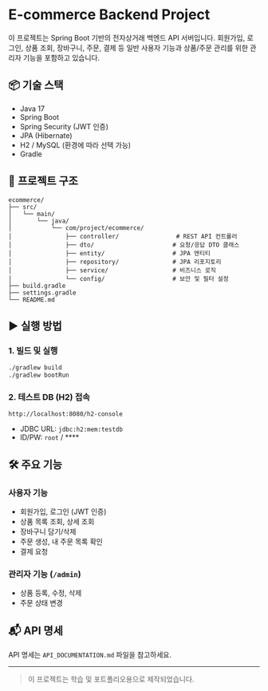 # E-commerce Backend Project

이 프로젝트는 Spring Boot 기반의 전자상거래 백엔드 API 서버입니다. 회원가입, 로그인, 상품 조회, 장바구니, 주문, 결제 등 일반 사용자 기능과 상품/주문 관리를 위한 관리자 기능을 포함하고 있습니다.

## 📦 기술 스택

* Java 17
* Spring Boot
* Spring Security (JWT 인증)
* JPA (Hibernate)
* H2 / MySQL (환경에 따라 선택 가능)
* Gradle

## 📁 프로젝트 구조

```
ecommerce/
├── src/
│   └── main/
│       └── java/
│           └── com/project/ecommerce/
│               ├── controller/                # REST API 컨트롤러
│               ├── dto/                      # 요청/응답 DTO 클래스
│               ├── entity/                   # JPA 엔티티
│               ├── repository/               # JPA 리포지토리
│               ├── service/                  # 비즈니스 로직
│               └── config/                   # 보안 및 필터 설정
├── build.gradle
├── settings.gradle
└── README.md
```

## ▶️ 실행 방법

### 1. 빌드 및 실행

```bash
./gradlew build
./gradlew bootRun
```

### 2. 테스트 DB (H2) 접속

`http://localhost:8080/h2-console`

* JDBC URL: `jdbc:h2:mem:testdb`
* ID/PW: `root` / ****

## 🛠 주요 기능

### 사용자 기능

* 회원가입, 로그인 (JWT 인증)
* 상품 목록 조회, 상세 조회
* 장바구니 담기/삭제
* 주문 생성, 내 주문 목록 확인
* 결제 요청

### 관리자 기능 (`/admin`)

* 상품 등록, 수정, 삭제
* 주문 상태 변경

## 📬 API 명세

API 명세는 `API_DOCUMENTATION.md` 파일을 참고하세요.

---

> 이 프로젝트는 학습 및 포트폴리오용으로 제작되었습니다.
